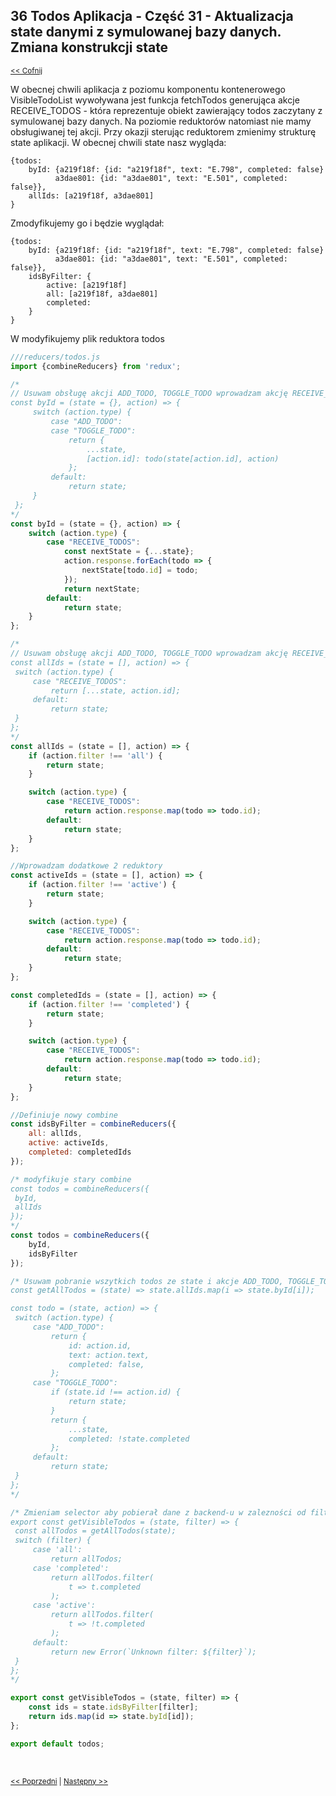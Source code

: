 ## 36 Todos Aplikacja - Część 31 - Aktualizacja state danymi z symulowanej bazy danych. Zmiana konstrukcji state
<sub>[<< Cofnij](https://github.com/donatuss/Redux-Start-Egghead/blob/master/README.md)</sub><br/>

W obecnej chwili aplikacja z poziomu komponentu kontenerowego VisibleTodoList wywoływana jest funkcja fetchTodos generująca 
akcje RECEIVE_TODOS - która reprezentuje obiekt zawierający todos zaczytany z symulowanej bazy danych. 
Na poziomie reduktorów natomiast nie mamy obsługiwanej tej akcji. Przy okazji sterując reduktorem zmienimy strukturę state aplikacji.
W obecnej chwili state nasz wygląda:
```
{todos:
    byId: {a219f18f: {id: "a219f18f", text: "E.798", completed: false}
          a3dae801: {id: "a3dae801", text: "E.501", completed: false}},
    allIds: [a219f18f, a3dae801]      
}
```
Zmodyfikujemy go i będzie wyglądał:
```
{todos:
    byId: {a219f18f: {id: "a219f18f", text: "E.798", completed: false}
          a3dae801: {id: "a3dae801", text: "E.501", completed: false}},
    idsByFilter: {
        active: [a219f18f]
        all: [a219f18f, a3dae801]
        completed:
    }      
}
```
W modyfikujemy plik reduktora todos
```javascript
///reducers/todos.js
import {combineReducers} from 'redux';

/*
// Usuwam obsługę akcji ADD_TODO, TOGGLE_TODO wprowadzam akcję RECEIVE_TODOS 
const byId = (state = {}, action) => {
     switch (action.type) {
         case "ADD_TODO":
         case "TOGGLE_TODO":
             return {
                 ...state,
                 [action.id]: todo(state[action.id], action)
             };
         default:
             return state;
     }
 };
*/
const byId = (state = {}, action) => {
    switch (action.type) {
        case "RECEIVE_TODOS":
            const nextState = {...state};
            action.response.forEach(todo => {
                nextState[todo.id] = todo;
            });
            return nextState;
        default:
            return state;
    }
};

/*
// Usuwam obsługę akcji ADD_TODO, TOGGLE_TODO wprowadzam akcję RECEIVE_TODOS  
const allIds = (state = [], action) => {
 switch (action.type) {
     case "RECEIVE_TODOS":
         return [...state, action.id];
     default:
         return state;
 }
};
*/
const allIds = (state = [], action) => {
    if (action.filter !== 'all') {
        return state;
    }

    switch (action.type) {
        case "RECEIVE_TODOS":
            return action.response.map(todo => todo.id);
        default:
            return state;
    }
};

//Wprowadzam dodatkowe 2 reduktory
const activeIds = (state = [], action) => {
    if (action.filter !== 'active') {
        return state;
    }

    switch (action.type) {
        case "RECEIVE_TODOS":
            return action.response.map(todo => todo.id);
        default:
            return state;
    }
};

const completedIds = (state = [], action) => {
    if (action.filter !== 'completed') {
        return state;
    }

    switch (action.type) {
        case "RECEIVE_TODOS":
            return action.response.map(todo => todo.id);
        default:
            return state;
    }
};

//Definiuje nowy combine
const idsByFilter = combineReducers({
    all: allIds,
    active: activeIds,
    completed: completedIds
});

/* modyfikuje stary combine
const todos = combineReducers({
 byId,
 allIds
});
*/
const todos = combineReducers({
    byId,
    idsByFilter
});

/* Usuwam pobranie wszytkich todos ze state i akcje ADD_TODO, TOGGLE_TODO 
const getAllTodos = (state) => state.allIds.map(i => state.byId[i]);

const todo = (state, action) => {
 switch (action.type) {
     case "ADD_TODO":
         return {
             id: action.id,
             text: action.text,
             completed: false,
         };
     case "TOGGLE_TODO":
         if (state.id !== action.id) {
             return state;
         }
         return {
             ...state,
             completed: !state.completed
         };
     default:
         return state;
 }
};
*/

/* Zmieniam selector aby pobierał dane z backend-u w zalezności od filtra
export const getVisibleTodos = (state, filter) => {
 const allTodos = getAllTodos(state);
 switch (filter) {
     case 'all':
         return allTodos;
     case 'completed':
         return allTodos.filter(
             t => t.completed
         );
     case 'active':
         return allTodos.filter(
             t => !t.completed
         );
     default:
         return new Error(`Unknown filter: ${filter}`);
 }
};
*/

export const getVisibleTodos = (state, filter) => {
    const ids = state.idsByFilter[filter];
    return ids.map(id => state.byId[id]);
};

export default todos;
```
<br/>
 
 <sub>[<< Poprzedni](https://github.com/donatuss/Redux-Start-Egghead/blob/master/35-todoapps-redux-middleware/README.md)
   | [Następny >>](https://github.com/donatuss/Redux-Start-Egghead/blob/master/37-.../README.md)
 </sub>